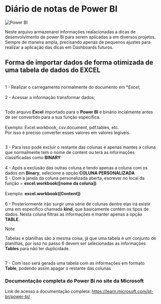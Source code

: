# Diário de notas de **Power BI**
![Power BI](https://miro.medium.com/v2/resize:fit:1358/1*lNFmJwW3jiYlH64Vg_BaiQ.jpeg)

Neste arquivo armazenarei informações realacionadas a dicas de desenvolvimento de power Bi para serem aplicadas a em diversos projetos. Sempre de maneira ampla, precisando apenas de pequenos ajustes para realizar a aplicação das dicas em Dashboards futuros.

## Forma de importar dados de forma otimizada de uma tabela de dados do EXCEL

<br> 1 - Realizar o carregamento normalmente do documento em **Excel*;<br>
<br> 2 - Acessar a informação transformar dados;<br>

<br>Todo arquivo **Excel** importado para o **Power BI** é binário incialmente antes de ser convertido para a sua função específica.<br>
<br>Exemplo: Excel.workbook, csv.document, pdf.tables, etc.<br>
Por isso é preciso converter esses valores em valores legiveis.

<br> 3 - Para isso pode excluir o restante das colunas e apenas mantes a coluna que normalmente tem o nome de content ou terá as informações classificadas como **BINARY** <br>
<br> 4 - Após a exclusão das outras coluna e tendo apenas a coluna com os dados em **Binary**, selecione a opção **COLUNA PERSONALIZADA**
<br> 5 - Com a janela da coluna personalizada aberta, escrever no local da função = **excel.workbook([nome da coluna])** <br>
    <br>Exemplo: **excel.workbook([Content])**<br>
<br> 6 - Posteriormente irão surgir uma série de colunas dentre elas irá existir uma em específico chamada **kind**, que basicamente contém os tipos de dados. Nesta coluna filtras as informações e manter apenas a opção **TABLE**.<br>

> [!NOTE]
> Tabelas e planilhas são a mesma coisa, já que uma tabela é um conjunto de planilhas, por isso no passo 6 devem ser selecionadas as informações **Tables** para não ter duplicidade.

<br> 7 - Com isso será gerada uma tabela com as informações em formato **Table**, podendo assim apagar o restante das colunas <br>

### Documentação completa do Power Bi no site da Microsoft

Link de acesso a documentação completa:
https://learn.microsoft.com/pt-br/power-bi/

